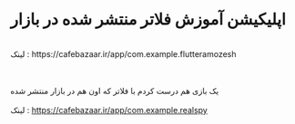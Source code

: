 # اپلیکیشن آموزش فلاتر منتشر شده در بازار
<br>
لینک : https://cafebazaar.ir/app/com.example.flutteramozesh
<br>
<br>
<br>

یک بازی هم درست کردم با فلاتر که اون هم در بازار منتشر شده     
<br>
لینک : https://cafebazaar.ir/app/com.example.realspy
